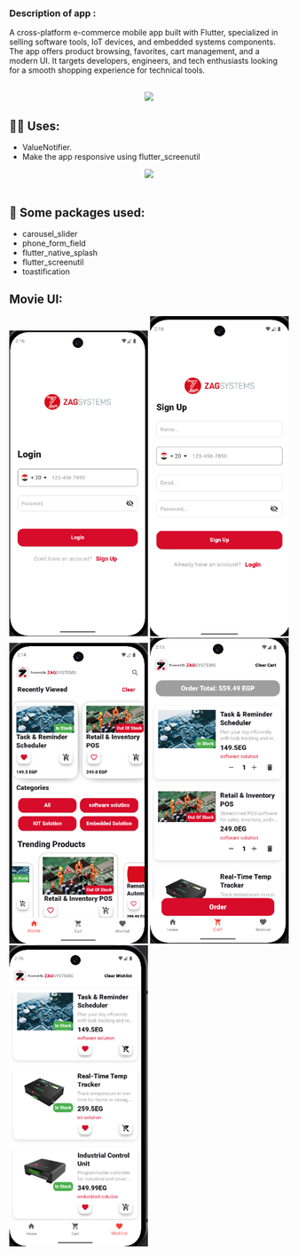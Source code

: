 ### Description of app :
A cross-platform e-commerce mobile app built with Flutter, specialized in selling software tools, IoT devices, and embedded systems components. The app offers product browsing, favorites, cart management, and a modern UI. It targets developers, engineers, and tech enthusiasts looking for a smooth shopping experience for technical tools.


<br>
<div align="center">
    <img src="https://user-images.githubusercontent.com/73097560/115834477-dbab4500-a447-11eb-908a-139a6edaec5c.gif" />
</div>

## 🙋‍♂️ Uses:

- ValueNotifier.
- Make the app responsive using flutter_screenutil


<div align="center">
    <img src="https://user-images.githubusercontent.com/73097560/115834477-dbab4500-a447-11eb-908a-139a6edaec5c.gif" />
</div>
<br>


## 🚀 Some packages used:

- carousel_slider
- phone_form_field
- flutter_native_splash
- flutter_screenutil
- toastification

## Movie UI:

<p float="left">
  <img src="zag_systems_screens/Screenshot 2025-07-22 141646.png" width="250"/>
  <img src="zag_systems_screens/Screenshot 2025-07-22 141658.png" width="250"/>
  <img src="zag_systems_screens/Screenshot 2025-07-22 141514.png" width="250"/>
  <img src="zag_systems_screens/Screenshot 2025-07-22 141609.png" width="250"/>
  <img src="zag_systems_screens/Screenshot 2025-07-22 141620.png" width="250"/>
</p>
